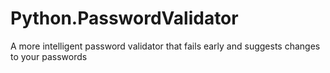 # Python.PasswordValidator
 A more intelligent password validator that fails early and suggests changes to your passwords
